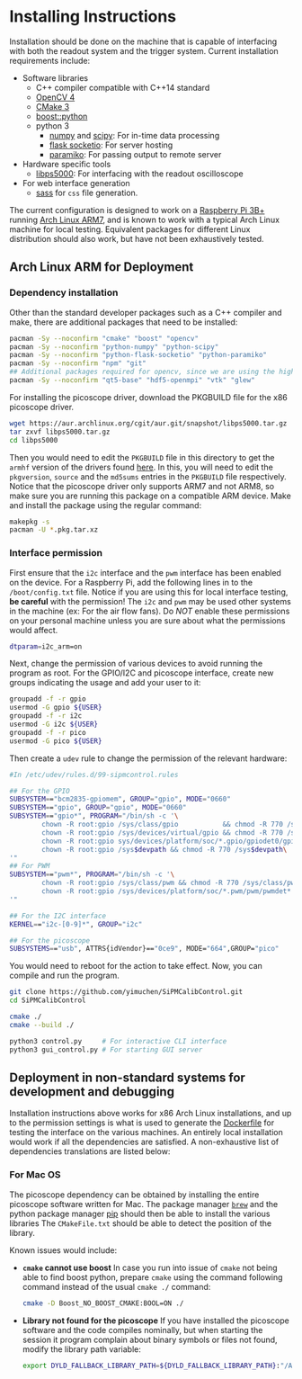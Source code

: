# Installing Instructions

Installation should be done on the machine that is capable of interfacing with
both the readout system and the trigger system. Current installation requirements
include:

- Software libraries
  - C++ compiler compatible with C++14 standard
  - [OpenCV 4][opencv]
  - [CMake 3][cmake]
  - [boost::python][boostpython]
  - python 3
    - [numpy][numpy] and [scipy][scipy]: For in-time data processing
    - [flask socketio][flasksocket]: For server hosting
    - [paramiko][paramiko]: For passing output to remote server
- Hardware specific tools
  - [libps5000][Picoscope]: For interfacing with the readout oscilloscope
- For web interface generation
  - [sass][sass] for `css` file generation.

The current configuration is designed to work on a [Raspberry Pi 3B+][raspi]
running [Arch Linux ARM7][archarm], and is known to work with a typical Arch
Linux machine for local testing. Equivalent packages for different Linux
distribution should also work, but have not been exhaustively tested.

## Arch Linux ARM for Deployment

### Dependency installation

Other than the standard developer packages such as a C++ compiler and make, there
are additional packages that need to be installed:

```bash
pacman -Sy --noconfirm "cmake" "boost" "opencv"
pacman -Sy --noconfirm "python-numpy" "python-scipy"
pacman -Sy --noconfirm "python-flask-socketio" "python-paramiko"
pacman -Sy --noconfirm "npm" "git"
## Additional packages required for opencv, since we are using the high level interface
pacman -Sy --noconfirm "qt5-base" "hdf5-openmpi" "vtk" "glew"
```

For installing the picoscope driver, download the PKGBUILD file for the x86
picoscope driver.

```bash
wget https://aur.archlinux.org/cgit/aur.git/snapshot/libps5000.tar.gz
tar zxvf libps5000.tar.gz
cd libps5000
```

Then you would need to edit the `PKGBUILD` file in this directory to get the
`armhf` version of the drivers found [here][picoscope_download]. In this, you
will need to edit the `pkgversion`, `source` and the `md5sums` entries in the
`PKGBUILD` file respectively. Notice that the picoscope driver only supports ARM7
and not ARM8, so make sure you are running this package on a compatible ARM
device. Make and install the package using the regular command:

```bash
makepkg -s
pacman -U *.pkg.tar.xz
```

### Interface permission

First ensure that the `i2c` interface and the `pwm` interface has been enabled on
the device. For a Raspberry Pi, add the following lines in to the
`/boot/config.txt` file. Notice if you are using this for local interface
testing, **be careful** with the permission! The `i2c` and `pwm` may be used
other systems in the machine (ex: For the air flow fans). Do *NOT* enable these
permissions on your personal machine unless you are sure about what the
permissions would affect.

```bash
dtparam=i2c_arm=on
```

Next, change the permission of various devices to avoid running the program as
root. For the GPIO/I2C and picoscope interface, create new groups indicating the
usage and add your user to it:

```bash
groupadd -f -r gpio
usermod -G gpio ${USER}
groupadd -f -r i2c
usermod -G i2c ${USER}
groupadd -f -r pico
usermod -G pico ${USER}
```

Then create a `udev` rule to change the permission of the relevant hardware:

```bash
#In /etc/udev/rules.d/99-sipmcontrol.rules

## For the GPIO
SUBSYSTEM=="bcm2835-gpiomem", GROUP="gpio", MODE="0660"
SUBSYSTEM=="gpio", GROUP="gpio", MODE="0660"
SUBSYSTEM=="gpio*", PROGRAM="/bin/sh -c '\
        chown -R root:gpio /sys/class/gpio           && chmod -R 770 /sys/class/gpio;\
        chown -R root:gpio /sys/devices/virtual/gpio && chmod -R 770 /sys/devices/virtual/gpio;\
        chown -R root:gpio sys/devices/platform/soc/*.gpio/gpiodet0/gpio && chmod -R 770 /sys/devices/platform/soc/*.gpio/gpiodet0/gpio;\
        chown -R root:gpio /sys$devpath && chmod -R 770 /sys$devpath\
'"
## For PWM
SUBSYSTEM=="pwm*", PROGRAM="/bin/sh -c '\
        chown -R root:gpio /sys/class/pwm && chmod -R 770 /sys/class/pwm;\
        chown -R root:gpio /sys/devices/platform/soc/*.pwm/pwm/pwmdet* && chmod -R 770 /sys/devices/platform/soc/*.pwm/pwm/pwmdet*\
'"

## For the I2C interface
KERNEL=="i2c-[0-9]*", GROUP="i2c"

## For the picoscope
SUBSYSTEMS=="usb", ATTRS{idVendor}=="0ce9", MODE="664",GROUP="pico"
```

You would need to reboot for the action to take effect. Now, you can compile and
run the program.

```bash
git clone https://github.com/yimuchen/SiPMCalibControl.git
cd SiPMCalibControl

cmake ./
cmake --build ./

python3 control.py     # For interactive CLI interface
python3 gui_control.py # For starting GUI server
```

## Deployment in non-standard systems for development and debugging

Installation instructions above works for x86 Arch Linux installations, and up to
the permission settings is what is used to generate the [Dockerfile](Dockerfile)
for testing the interface on the various machines. An entirely local installation
would work if all the dependencies are satisfied. A non-exhaustive list of
dependencies translations are listed below:

### For Mac OS

The picoscope dependency can be obtained by installing the entire picoscope
software written for Mac. The package manager [`brew`][brew] and the python
package manager [pip][pip] should then be able to install the various libraries
The `CMakeFile.txt` should be able to detect the position of the library.

Known issues would include:

- **`cmake` cannot use boost** In case you run into issue of `cmake` not being
  able to find boost python, prepare `cmake` using the command following command
  instead of the usual `cmake ./` command:

  ```bash
  cmake -D Boost_NO_BOOST_CMAKE:BOOL=ON ./
  ```

- **Library not found for the picoscope** If you have installed the picoscope
  software and the code compiles nominally, but when starting the session it
  program complain about binary symbols or files not found, modify the library
  path variable:

  ```bash
  export DYLD_FALLBACK_LIBRARY_PATH=${DYLD_FALLBACK_LIBRARY_PATH}:"/Applications/PicoScope 6.app/Contents/Resources/lib"
  ```

[opencv]: https://opencv.org/releases/
[cmake]: https://cmake.org/download/
[boostpython]: https://www.boost.org/users/download/
[numpy]: https://numpy.org/
[flasksocket]:https://flask-socketio.readthedocs.io/en/latest/
[scipy]: https://www.scipy.org/scipylib/index.html
[Picoscope]: https://www.picotech.com/downloads/linux
[Picoscope_MAC]: https://www.picotech.com/downloads
[sass]: https://sass-lang.com/install
[picoscope_download]: https://labs.picotech.com/debian/pool/main/libp/libps5000/
[ADS1x15]: https://github.com/adafruit/Adafruit_CircuitPython_ADS1x15
[raspi]: https://www.raspberrypi.org/products/raspberry-pi-3-model-b-plus/
[archarm]: https://archlinuxarm.org/about/downloads
[paramiko]: http://www.paramiko.org/
[brew]: https://brew.sh/
[pip]: https://pip.pypa.io/en/stable/